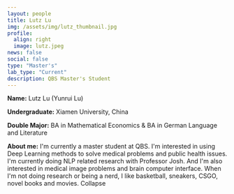 ```yaml
---
layout: people
title: Lutz Lu
img: /assets/img/lutz_thumbnail.jpg
profile:
  align: right
  image: lutz.jpeg
news: false
social: false
type: "Master's"
lab_type: "Current"
description: QBS Master's Student
---
```

**Name:** Lutz Lu (Yunrui Lu)

**Undergraduate:** Xiamen University, China

**Double Major:** BA in Mathematical Economics & BA in German Language and Literature

**About me:** I'm currently a master student at QBS. I'm interested in using Deep Learning methods to solve medical problems and public health issues. I'm currently doing NLP related research with Professor Josh. And I'm also interested in medical image problems and brain computer interface. When I'm not doing research or being a nerd, I like basketball, sneakers, CSGO, novel books and movies.
Collapse
